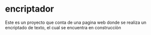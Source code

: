 # encriptador
Este es un proyecto que conta de una pagina web donde se realiza un encriptado de texto, el cual se encuentra en construcciòn
